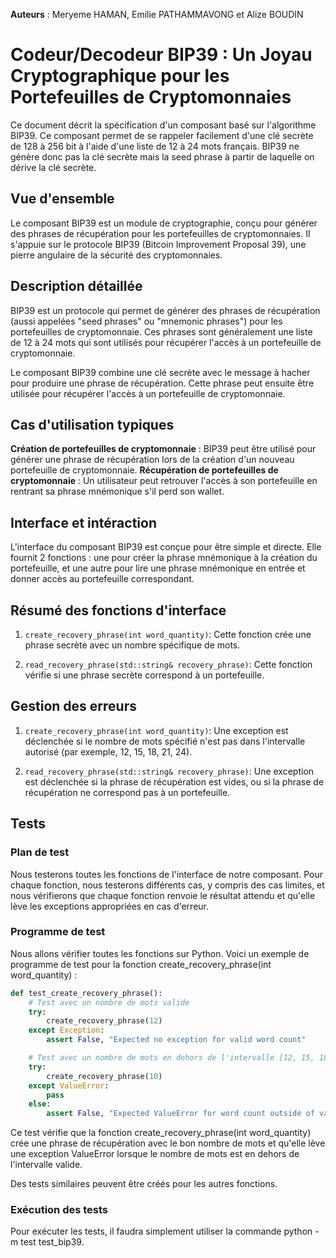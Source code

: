 ****Auteurs**** : Meryeme HAMAN, Emilie PATHAMMAVONG et Alize BOUDIN

# Codeur/Decodeur BIP39 : Un Joyau Cryptographique pour les Portefeuilles de Cryptomonnaies

Ce document décrit la spécification d'un composant basé sur l'algorithme BIP39.
Ce composant permet de se rappeler facilement d'une clé secrète de 128 à 256 bit à l'aide d'une liste de 12 à 24 mots français.
BIP39 ne génère donc pas la clé secrète mais la seed phrase à partir de laquelle on dérive la clé secrète.

## Vue d'ensemble
Le composant BIP39 est un module de cryptographie, conçu pour générer des phrases de récupération pour les portefeuilles de cryptomonnaies. Il s'appuie sur le protocole BIP39 (Bitcoin Improvement Proposal 39), une pierre angulaire de la sécurité des cryptomonnaies.

## Description détaillée
BIP39 est un protocole qui permet de générer des phrases de récupération (aussi appelées "seed phrases" ou "mnemonic phrases") pour les portefeuilles de cryptomonnaie. Ces phrases sont généralement une liste de 12 à 24 mots qui sont utilisés pour récupérer l'accès à un portefeuille de cryptomonnaie.

Le composant BIP39 combine une clé secrète avec le message à hacher pour produire une phrase de récupération.
Cette phrase peut ensuite être utilisée pour récupérer l'accès à un portefeuille de cryptomonnaie.

## Cas d'utilisation typiques
**Création de portefeuilles de cryptomonnaie** : BIP39 peut être utilisé pour générer une phrase de récupération lors de la
création d'un nouveau portefeuille de cryptomonnaie.
**Récupération de portefeuilles de cryptomonnaie** : Un utilisateur peut retrouver l'accès à son portefeuille en rentrant sa
phrase mnémonique s'il perd son wallet.

## Interface et intéraction
L'interface du composant BIP39 est conçue pour être simple et directe. Elle fournit 2 fonctions : une pour créer la phrase
mnémonique à la création du portefeuille, et une autre pour lire une phrase mnémonique en entrée et donner accès au portefeuille
correspondant.

## Résumé des fonctions d'interface

1. `create_recovery_phrase(int word_quantity)`: Cette fonction crée une phrase secrète avec un nombre spécifique de mots.

2. `read_recovery_phrase(std::string& recovery_phrase)`: Cette fonction vérifie si
une phrase secrète correspond à un portefeuille.

## Gestion des erreurs

1. `create_recovery_phrase(int word_quantity)`: Une exception est déclenchée si le nombre de mots spécifié n'est pas dans l'intervalle autorisé (par exemple, 12, 15, 18, 21, 24).

2. `read_recovery_phrase(std::string& recovery_phrase)`: Une exception est déclenchée si la phrase de récupération est vides,
ou si la phrase de récupération ne correspond pas à un portefeuille.


## Tests

### Plan de test
Nous testerons toutes les fonctions de l'interface de notre composant.
Pour chaque fonction, nous testerons différents cas, y compris des cas limites, et nous vérifierons que chaque fonction renvoie le résultat attendu et qu'elle lève les exceptions appropriées en cas d'erreur.

### Programme de test
Nous allons vérifier toutes les fonctions sur Python.
Voici un exemple de programme de test pour la fonction create_recovery_phrase(int word_quantity) :

```python
def test_create_recovery_phrase():
    # Test avec un nombre de mots valide
    try:
        create_recovery_phrase(12)
    except Exception:
        assert False, "Expected no exception for valid word count"

    # Test avec un nombre de mots en dehors de l'intervalle [12, 15, 18, 21, 24]
    try:
        create_recovery_phrase(10)
    except ValueError:
        pass
    else:
        assert False, "Expected ValueError for word count outside of valid range"
```

Ce test vérifie que la fonction create_recovery_phrase(int word_quantity) crée une phrase de récupération avec le bon nombre de mots et qu'elle lève une exception ValueError lorsque le nombre de mots est en dehors de l'intervalle valide.

Des tests similaires peuvent être créés pour les autres fonctions.

### Exécution des tests
Pour exécuter les tests, il faudra simplement utiliser la commande python -m test test_bip39.
